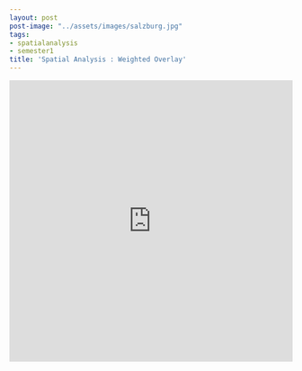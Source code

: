 ```yaml
---
layout: post
post-image: "../assets/images/salzburg.jpg"
tags:
- spatialanalysis
- semester1
title: 'Spatial Analysis : Weighted Overlay'
---
```


<style>
.responsive-wrap iframe{ max-width: 100%;}
</style>
<div class="responsive-wrap">
<iframe src="https://storymaps.arcgis.com/stories/be6307a4f8784d67887e7248ae9ffc08" width="100%" height="500px" frameborder="0" allowfullscreen allow="geolocation"></iframe>
</div>